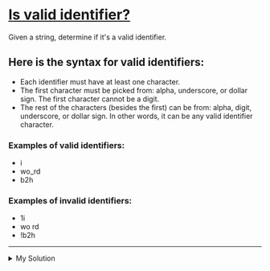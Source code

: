 # [Is valid identifier?](https://www.codewars.com/kata/563a8656d52a79f06c00001f)

Given a string, determine if it's a valid identifier.

## Here is the syntax for valid identifiers:

- Each identifier must have at least one character.
- The first character must be picked from: alpha, underscore, or dollar sign. The first character cannot be a digit.
- The rest of the characters (besides the first) can be from: alpha, digit, underscore, or dollar sign. In other words, it can be any valid identifier character.

### Examples of valid identifiers:

- i
- wo_rd
- b2h

### Examples of invalid identifiers:

- 1i
- wo rd
- !b2h

---

<details><summary>My Solution</summary>

```js
function isValid(idn) {
  return /^[a-z_\$][a-z0-9_\$]*$/gi.test(idn)
}
```

</details>
